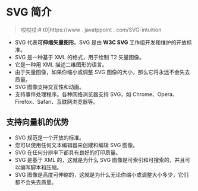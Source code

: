 # SVG 简介

> 哎哎哎:# t0]https://www . javatppoint . com/SVG-intuition

*   SVG 代表**可伸缩矢量图形**。SVG 是由 **W3C SVG** 工作组开发和维护的开放标准。
*   SVG 是一种基于 XML 的格式，用于绘制 T2 矢量图像。
*   它是一种用 XML 描述二维图形的语言。
*   由于矢量图像，如果你缩小或调整 SVG 图像的大小，那么它将永远不会失去质量。
*   SVG 图像支持交互性和动画。
*   支持事件处理程序。各种网络浏览器支持 SVG，如 Chrome、Opera、Firefox、Safari、互联网浏览器等。

## 支持向量机的优势

*   SVG 规范是一个开放的标准。
*   您可以使用任何文本编辑器来创建和编辑 SVG 图像。
*   SVG 在任何分辨率下都具有良好的打印质量。
*   SVG 是基于 XML 的，这就是为什么 SVG 图像是可索引和可搜索的，并且可以编写脚本和压缩。
*   SVG 图像是高度可伸缩的，这就是为什么无论你缩小或调整大小多少，它们都不会失去质量。